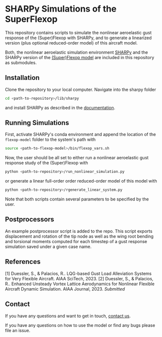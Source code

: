 # SHARPy Simulations of the SuperFlexop

This repository contains scripts to simulate the nonlinear aeroelastic gust response of the (Super)Flexop with SHARPy, and to generate a linearized version (plus optional reduced-order model) of this aircraft model. 

Both, the nonlinear aeroelastic simulation environment [SHARPy](http://github.com/imperialcollegelondon/sharpy) and the SHARPy version of the [(Super)Flexop model](http://github.com/sduess/flexop_model) are included in this repository as submodules.


## Installation

Clone the repository to your local computer. Navigate into the sharpy folder 
```bash
cd <path-to-repository>/lib/sharpy
```
and install SHARPy as described in the [documentation](https://ic-sharpy.readthedocs.io/en/latest/content/installation.html). 

## Running Simulations
First, activate SHARPy's conda environment and append the location of the `flexop-model` folder to the system's path with
```bash
source <path-to-flexop-model>/bin/flexop_vars.sh
```

Now, the user should be all set to either run a nonlinear aeroelastic gust response study of the (Super)Flexop with 
```bash
python <path-to-repository>/run_nonlinear_simulation.py
```
or generate a linear full-order order reduced-order model of this model with 
```bash
python <path-to-repository>/rgenerate_linear_system.py
```
Note that both scripts contain several parameters to be specified by the user.

## Postprocessors

An example postprocessor script is added to the repo. This script exports displacement and rotation of the tip node as well as the wing root bending and torsional moments computed for each timestep of a gust response simulation saved under a given case name.

## References

[1] Duessler, S., & Palacios, R.. LQG-based Gust Load Alleviation Systems for Very Flexible Aircraft. AIAA SciTech, 2023.
[2] Duessler, S., & Palacios, R.. Enhanced Unsteady Vortex Lattice Aerodynamics for Nonlinear Flexible Aircraft Dynamic Simulation. AIAA Journal, 2023. *Submitted*

## Contact

If you have any questions and want to get in touch, 
[contact us](https://www.imperial.ac.uk/aeroelastics/people/duessler/).

If you have any questions on how to use the model or find any bugs please file an issue. 